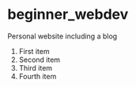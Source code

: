 # beginner_webdev
Personal website including a blog
<ol>
<li>First item</li>
<li>Second item</li>
<li>Third item</li>
<li>Fourth item</li>
</ol> 
